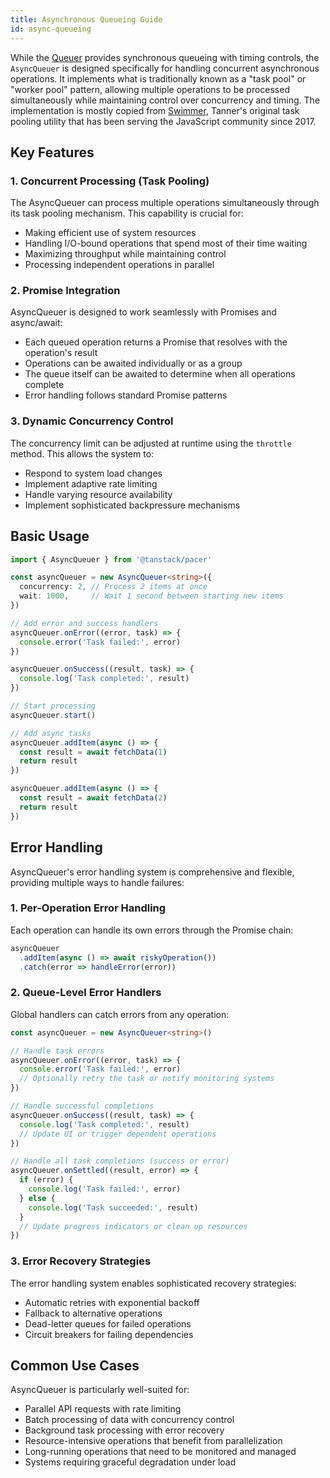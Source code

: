 ```yaml
---
title: Asynchronous Queueing Guide
id: async-queueing
---
```


While the [Queuer](./queueing) provides synchronous queueing with timing controls, the `AsyncQueuer` is designed specifically for handling concurrent asynchronous operations. It implements what is traditionally known as a "task pool" or "worker pool" pattern, allowing multiple operations to be processed simultaneously while maintaining control over concurrency and timing. The implementation is mostly copied from [Swimmer](https://github.com/tannerlinsley/swimmer), Tanner's original task pooling utility that has been serving the JavaScript community since 2017.

## Key Features

### 1. Concurrent Processing (Task Pooling)
The AsyncQueuer can process multiple operations simultaneously through its task pooling mechanism. This capability is crucial for:
- Making efficient use of system resources
- Handling I/O-bound operations that spend most of their time waiting
- Maximizing throughput while maintaining control
- Processing independent operations in parallel

### 2. Promise Integration
AsyncQueuer is designed to work seamlessly with Promises and async/await:
- Each queued operation returns a Promise that resolves with the operation's result
- Operations can be awaited individually or as a group
- The queue itself can be awaited to determine when all operations complete
- Error handling follows standard Promise patterns

### 3. Dynamic Concurrency Control
The concurrency limit can be adjusted at runtime using the `throttle` method. This allows the system to:
- Respond to system load changes
- Implement adaptive rate limiting
- Handle varying resource availability
- Implement sophisticated backpressure mechanisms

## Basic Usage

```ts
import { AsyncQueuer } from '@tanstack/pacer'

const asyncQueuer = new AsyncQueuer<string>({
  concurrency: 2, // Process 2 items at once
  wait: 1000,     // Wait 1 second between starting new items
})

// Add error and success handlers
asyncQueuer.onError((error, task) => {
  console.error('Task failed:', error)
})

asyncQueuer.onSuccess((result, task) => {
  console.log('Task completed:', result)
})

// Start processing
asyncQueuer.start()

// Add async tasks
asyncQueuer.addItem(async () => {
  const result = await fetchData(1)
  return result
})

asyncQueuer.addItem(async () => {
  const result = await fetchData(2)
  return result
})
```

## Error Handling

AsyncQueuer's error handling system is comprehensive and flexible, providing multiple ways to handle failures:

### 1. Per-Operation Error Handling
Each operation can handle its own errors through the Promise chain:
```ts
asyncQueuer
  .addItem(async () => await riskyOperation())
  .catch(error => handleError(error))
```

### 2. Queue-Level Error Handlers
Global handlers can catch errors from any operation:
```ts
const asyncQueuer = new AsyncQueuer<string>()

// Handle task errors
asyncQueuer.onError((error, task) => {
  console.error('Task failed:', error)
  // Optionally retry the task or notify monitoring systems
})

// Handle successful completions
asyncQueuer.onSuccess((result, task) => {
  console.log('Task completed:', result)
  // Update UI or trigger dependent operations
})

// Handle all task completions (success or error)
asyncQueuer.onSettled((result, error) => {
  if (error) {
    console.log('Task failed:', error)
  } else {
    console.log('Task succeeded:', result)
  }
  // Update progress indicators or clean up resources
})
```

### 3. Error Recovery Strategies
The error handling system enables sophisticated recovery strategies:
- Automatic retries with exponential backoff
- Fallback to alternative operations
- Dead-letter queues for failed operations
- Circuit breakers for failing dependencies

## Common Use Cases

AsyncQueuer is particularly well-suited for:
- Parallel API requests with rate limiting
- Batch processing of data with concurrency control
- Background task processing with error recovery
- Resource-intensive operations that benefit from parallelization
- Long-running operations that need to be monitored and managed
- Systems requiring graceful degradation under load
